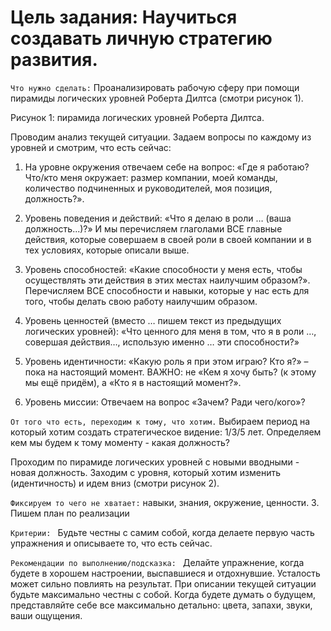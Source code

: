 # Цель задания: Научиться создавать личную стратегию развития.
`Что нужно сделать:` Проанализировать рабочую сферу при помощи пирамиды логических уровней Роберта Дилтса (смотри рисунок 1).

Рисунок 1: пирамида логических уровней Роберта Дилтса.

Проводим анализ текущей ситуации. Задаем вопросы по каждому из уровней и смотрим, что есть сейчас:

1) На уровне окружения отвечаем себе на вопрос:
 «Где я работаю? Что/кто меня окружает: размер компании, моей команды, количество подчиненных и руководителей, моя позиция, должность?».

2) Уровень поведения и действий: 
«Что я делаю в роли … (ваша должность...)?» И мы перечисляем глаголами ВСЕ главные действия, которые совершаем в своей роли в своей компании и в тех условиях, которые описали выше.

3) Уровень способностей:
 «Какие способности у меня есть, чтобы осуществлять эти действия в этих местах наилучшим образом?». Перечисляем ВСЕ способности и навыки, которые у нас есть для того, чтобы делать свою работу наилучшим образом.

4) Уровень ценностей (вместо … пишем текст из предыдущих логических уровней):
 «Что ценного для меня в том, что я в роли …, совершая действия…, использую именно … эти способности?»

5) Уровень идентичности:
«Какую роль я при этом играю? Кто я?» – пока на настоящий момент. ВАЖНО: не «Кем я хочу быть? (к этому мы ещё придём), а «Кто я в настоящий момент?».

6) Уровень миссии:
Отвечаем на вопрос «Зачем? Ради чего/кого»?

`От того что есть, переходим к тому, что хотим.`
Выбираем период на который хотим создать стратегическое видение: 1/3/5 лет. Определяем кем мы будем к тому моменту - какая должность?

Проходим по пирамиде логических уровней с новыми вводными - новая должность.
Заходим с уровня, который хотим изменить (идентичность) и идем вниз (смотри рисунок 2).
   
`Фиксируем то чего не хватает:` навыки, знания, окружение, ценности.
3. Пишем план по реализации 

`Критерии: `
Будьте честны с самим собой, когда делаете первую часть упражнения и описываете то, что есть сейчас.

`Рекомендации по выполнению/подсказка: `
Делайте упражнение, когда будете в хорошем настроении, выспавшиеся и отдохнувшие. Усталость может сильно повлиять на результат.
При описании текущей ситуации будьте максимально честны с собой.
Когда будете думать о будущем, представляйте себе все максимально детально: цвета, запахи, звуки, ваши ощущения.



